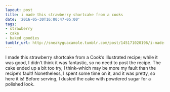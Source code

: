 ```yaml
---
layout: post
title: i made this strawberry shortcake from a cooks
date: '2016-05-30T16:00:47-05:00'
tags:
- strawberry
- cake
- baked goodies
tumblr_url: http://sneakyguacamole.tumblr.com/post/145171020196/i-made-this-strawberry-shortcake-from-a-cooks
---
```

I made this strawberry shortcake from a Cook’s Illustrated recipe; while it was good, I didn’t think it was fantastic, so no need to post the recipe. The cake ended up a bit too try, I think–which may be more my fault than the recipe’s fault! Nonetheless, I spent some time on it, and it was pretty, so here it is! Before serving, I dusted the cake with powdered sugar for a polished look.
